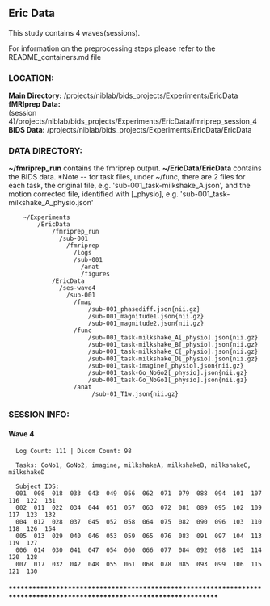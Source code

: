 ## Eric Data

This study contains 4 waves(sessions).

For information on the preprocessing steps please refer to the README_containers.md file

### LOCATION:
  <b>Main Directory:</b> /projects/niblab/bids_projects/Experiments/EricData <br>
  <b>fMRIprep Data:</b> <br>
    (session 4)/projects/niblab/bids_projects/Experiments/EricData/fmriprep_session_4 <br>
  <b>BIDS Data:</b> /projects/niblab/bids_projects/Experiments/EricData/EricData




### DATA DIRECTORY:

**~/fmriprep_run** contains the fmriprep output.
**~/EricData/EricData** contains the BIDS data.
*Note
    -- for task files, under ~/func, there are 2 files for each task,
                the original file, e.g. 'sub-001_task-milkshake_A.json',
                and the motion corrected file, identified with [_physio], e.g. 'sub-001_task-milkshake_A_physio.json'



        ~/Experiments
            /EricData
                /fmriprep_run
                  /sub-001
                    /fmriprep
                      /logs
                      /sub-001
                        /anat
                        /figures
                /EricData
                  /ses-wave4
                    /sub-001
                      /fmap
                          /sub-001_phasediff.json{nii.gz}
                          /sub-001_magnitude1.json{nii.gz}
                          /sub-001_magnitude2.json{nii.gz}
                      /func
                          /sub-001_task-milkshake_A[_physio].json{nii.gz}
                          /sub-001_task-milkshake_B[_physio].json{nii.gz}
                          /sub-001_task-milkshake_C[_physio].json{nii.gz}
                          /sub-001_task-milkshake_D[_physio].json{nii.gz}
                          /sub-001_task-imagine[_physio].json{nii.gz}
                          /sub-001_task-Go_NoGo2[_physio].json{nii.gz}
                          /sub-001_task-Go_NoGo1[_physio].json{nii.gz}
                      /anat
                           /sub-01_T1w.json{nii.gz}



### SESSION INFO:

#### Wave 4
      Log Count: 111 | Dicom Count: 98

      Tasks: GoNo1, GoNo2, imagine, milkshakeA, milkshakeB, milkshakeC, milkshakeD

      Subject IDS:
      001  008  018  033  043  049  056  062  071  079  088  094  101  107  116  122  131
      002  011  022  034  044  051  057  063  072  081  089  095  102  109  117  123  132
      004  012  028  037  045  052  058  064  075  082  090  096  103  110  118  126  154
      005  013  029  040  046  053  059  065  076  083  091  097  104  113  119  127
      006  014  030  041  047  054  060  066  077  084  092  098  105  114  120  128
      007  017  032  042  048  055  061  068  078  085  093  099  106  115  121  130

#### *********************************************************************************************************************
